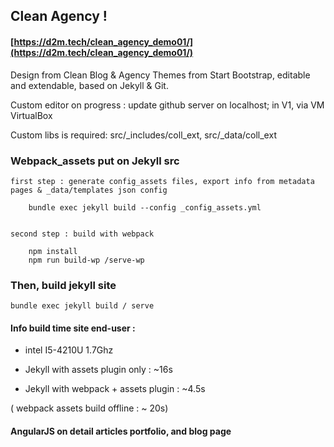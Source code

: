## Clean Agency ! 

#### [https://d2m.tech/clean_agency_demo01/](https://d2m.tech/clean_agency_demo01/)

Design from Clean Blog & Agency Themes from Start Bootstrap, editable and extendable, based on Jekyll & Git.


Custom editor on progress : update github server on localhost; in V1, via VM VirtualBox

Custom libs is required: src/_includes/coll_ext, src/_data/coll_ext



### Webpack_assets put on Jekyll src

	first step : generate config_assets files, export info from metadata pages & _data/templates json config

		bundle exec jekyll build --config _config_assets.yml


	second step : build with webpack

		npm install
		npm run build-wp /serve-wp


### Then, build jekyll site

	bundle exec jekyll build / serve



#### Info build time site end-user :

 - intel I5-4210U 1.7Ghz

 - Jekyll with assets plugin only : ~16s

 - Jekyll with webpack + assets plugin  : ~4.5s
 
  ( webpack assets build offline : ~ 20s)



#### AngularJS on detail articles portfolio, and blog page



